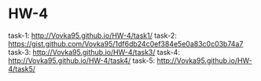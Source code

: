# HW-4

task-1: http://Vovka95.github.io/HW-4/task1/
task-2: https://gist.github.com/Vovka95/1df6db24c0ef384e5e0a83c0c03b74a7
task-3: http://Vovka95.github.io/HW-4/task3/
task-4: http://Vovka95.github.io/HW-4/task4/
task-5: http://Vovka95.github.io/HW-4/task5/
